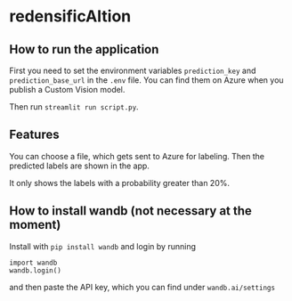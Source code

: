 # redensificAItion

## How to run the application

First you need to set the environment variables `prediction_key` and `prediction_base_url` in the `.env` file. You can find them on Azure when you publish a Custom Vision model.

Then run `streamlit run script.py`.

## Features

You can choose a file, which gets sent to Azure for labeling. Then the predicted labels are shown in the app.

It only shows the labels with a probability greater than 20%.

## How to install wandb (not necessary at the moment)

Install with `pip install wandb` and login by running
```
import wandb
wandb.login()
```
and then paste the API key, which you can find under `wandb.ai/settings`